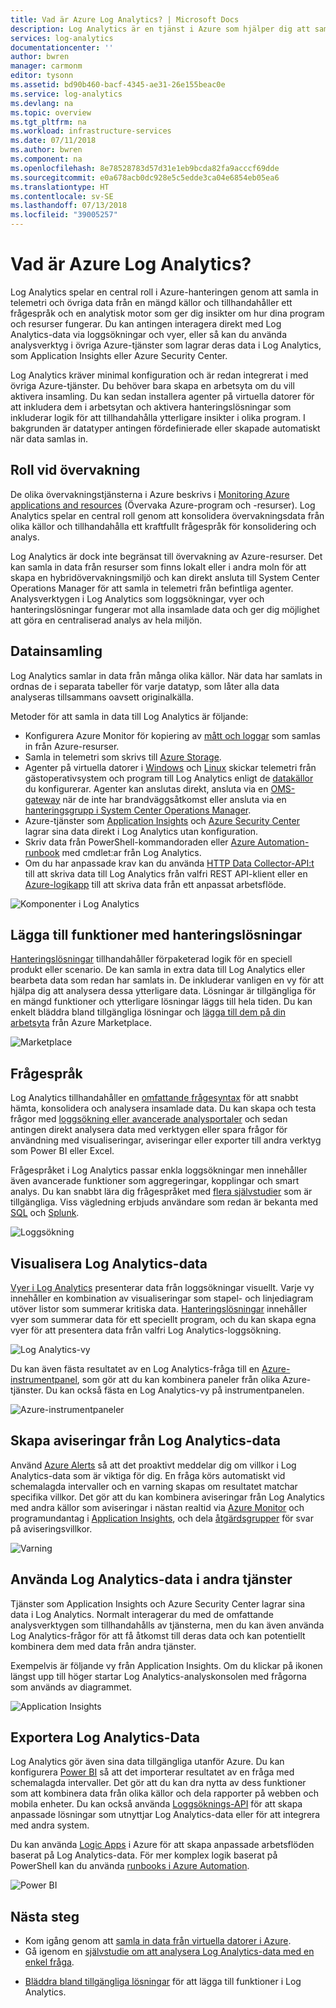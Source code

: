 ```yaml
---
title: Vad är Azure Log Analytics? | Microsoft Docs
description: Log Analytics är en tjänst i Azure som hjälper dig att samla och analysera driftsdata som genererats av resurser i molnet och i lokala miljöer.  Den här artikeln ger en kort översikt över de olika komponenterna i Log Analytics och länkar till detaljerad innehåll.
services: log-analytics
documentationcenter: ''
author: bwren
manager: carmonm
editor: tysonn
ms.assetid: bd90b460-bacf-4345-ae31-26e155beac0e
ms.service: log-analytics
ms.devlang: na
ms.topic: overview
ms.tgt_pltfrm: na
ms.workload: infrastructure-services
ms.date: 07/11/2018
ms.author: bwren
ms.component: na
ms.openlocfilehash: 8e78528783d57d31e1eb9bcda82fa9acccf69dde
ms.sourcegitcommit: e0a678acb0dc928e5c5edde3ca04e6854eb05ea6
ms.translationtype: HT
ms.contentlocale: sv-SE
ms.lasthandoff: 07/13/2018
ms.locfileid: "39005257"
---
```

# <a name="what-is-azure-log-analytics"></a>Vad är Azure Log Analytics?
Log Analytics spelar en central roll i Azure-hanteringen genom att samla in telemetri och övriga data från en mängd källor och tillhandahåller ett frågespråk och en analytisk motor som ger dig insikter om hur dina program och resurser fungerar.  Du kan antingen interagera direkt med Log Analytics-data via loggsökningar och vyer, eller så kan du använda analysverktyg i övriga Azure-tjänster som lagrar deras data i Log Analytics, som Application Insights eller Azure Security Center.  

Log Analytics kräver minimal konfiguration och är redan integrerat i med övriga Azure-tjänster.  Du behöver bara skapa en arbetsyta om du vill aktivera insamling.  Du kan sedan installera agenter på virtuella datorer för att inkludera dem i arbetsytan och aktivera hanteringslösningar som inkluderar logik för att tillhandahålla ytterligare insikter i olika program.  I bakgrunden är datatyper antingen fördefinierade eller skapade automatiskt när data samlas in.


## <a name="role-in-monitoring"></a>Roll vid övervakning

De olika övervakningstjänsterna i Azure beskrivs i [Monitoring Azure applications and resources](../monitoring-and-diagnostics/monitoring-overview.md) (Övervaka Azure-program och -resurser).  Log Analytics spelar en central roll genom att konsolidera övervakningsdata från olika källor och tillhandahålla ett kraftfullt frågespråk för konsolidering och analys.  

Log Analytics är dock inte begränsat till övervakning av Azure-resurser.  Det kan samla in data från resurser som finns lokalt eller i andra moln för att skapa en hybridövervakningsmiljö och kan direkt ansluta till System Center Operations Manager för att samla in telemetri från befintliga agenter.  Analysverktygen i Log Analytics som loggsökningar, vyer och hanteringslösningar fungerar mot alla insamlade data och ger dig möjlighet att göra en centraliserad analys av hela miljön.



## <a name="data-collection"></a>Datainsamling
Log Analytics samlar in data från många olika källor.  När data har samlats in ordnas de i separata tabeller för varje datatyp, som låter alla data analyseras tillsammans oavsett originalkälla.

Metoder för att samla in data till Log Analytics är följande:

- Konfigurera Azure Monitor för kopiering av [mått och loggar](../monitoring/monitoring-data-collection.md#types-of-monitoring-data) som samlas in från Azure-resurser.
- Samla in telemetri som skrivs till [Azure Storage](log-analytics-azure-storage-iis-table.md).
- Agenter på virtuella datorer i [Windows](log-analytics-windows-agent.md) och [Linux](log-analytics-linux-agents.md) skickar telemetri från gästoperativsystem och program till Log Analytics enligt de [datakällor](log-analytics-data-sources.md) du konfigurerar. Agenter kan anslutas direkt, ansluta via en [OMS-gateway](log-analytics-oms-gateway.md) när de inte har brandväggsåtkomst eller ansluta via en [hanteringsgrupp i System Center Operations Manager](log-analytics-om-agents.md).
- Azure-tjänster som [Application Insights](https://docs.microsoft.com/azure/application-insights/) och [Azure Security Center](https://docs.microsoft.com/azure/security-center/) lagrar sina data direkt i Log Analytics utan konfiguration.
- Skriv data från PowerShell-kommandoraden eller [Azure Automation-runbook](../automation/automation-runbook-types.md) med cmdlet:ar från Log Analytics.
- Om du har anpassade krav kan du använda [HTTP Data Collector-API:t](log-analytics-data-collector-api.md) till att skriva data till Log Analytics från valfri REST API-klient eller en [Azure-logikapp](https://docs.microsoft.com/azure/logic-apps/) till att skriva data från ett anpassat arbetsflöde.


![Komponenter i Log Analytics](media/log-analytics-overview/collecting-data.png)

## <a name="add-functionality-with-management-solutions"></a>Lägga till funktioner med hanteringslösningar
[Hanteringslösningar](log-analytics-add-solutions.md) tillhandahåller förpaketerad logik för en speciell produkt eller scenario.  De kan samla in extra data till Log Analytics eller bearbeta data som redan har samlats in.  De inkluderar vanligen en vy för att hjälpa dig att analysera dessa ytterligare data.  Lösningar är tillgängliga för en mängd funktioner och ytterligare lösningar läggs till hela tiden.  Du kan enkelt bläddra bland tillgängliga lösningar och [lägga till dem på din arbetsyta](log-analytics-add-solutions.md) från Azure Marketplace.  

![Marketplace](media/log-analytics-overview/solutions.png)


## <a name="query-language"></a>Frågespråk

Log Analytics tillhandahåller en [omfattande frågesyntax](http://docs.loganalytics.io) för att snabbt hämta, konsolidera och analysera insamlade data.  Du kan skapa och testa frågor med [loggsökning eller avancerade analysportaler](log-analytics-log-search-portals.md) och sedan antingen direkt analysera data med verktygen eller spara frågor för användning med visualiseringar, aviseringar eller exporter till andra verktyg som Power BI eller Excel.

Frågespråket i Log Analytics passar enkla loggsökningar men innehåller även avancerade funktioner som aggregeringar, kopplingar och smart analys. Du kan snabbt lära dig frågespråket med [flera självstudier](https://docs.loganalytics.io/docs/Learn/Tutorials) som är tillgängliga.  Viss vägledning erbjuds användare som redan är bekanta med [SQL](https://docs.loganalytics.io/docs/Learn/References/SQL-to-Azure-Log-Analytics) och [Splunk](https://docs.loganalytics.io/docs/Learn/References/Splunk-to-Azure-Log-Analytics).

![Loggsökning](media/log-analytics-overview/analytics-query.png)


## <a name="visualize-log-analytics-data"></a>Visualisera Log Analytics-data

[Vyer i Log Analytics](log-analytics-view-designer.md) presenterar data från loggsökningar visuellt.  Varje vy innehåller en kombination av visualiseringar som stapel- och linjediagram utöver listor som summerar kritiska data.  [Hanteringslösningar](#add-functionality-with-management-solutions) innehåller vyer som summerar data för ett speciellt program, och du kan skapa egna vyer för att presentera data från valfri Log Analytics-loggsökning.

![Log Analytics-vy](media/log-analytics-overview/view.png)

Du kan även fästa resultatet av en Log Analytics-fråga till en [Azure-instrumentpanel](../azure-portal/azure-portal-dashboards.md), som gör att du kan kombinera paneler från olika Azure-tjänster.  Du kan också fästa en Log Analytics-vy på instrumentpanelen.

![Azure-instrumentpaneler](media/log-analytics-overview/dashboard.png)

## <a name="creating-alerts-from-log-analytics-data"></a>Skapa aviseringar från Log Analytics-data

Använd [Azure Alerts](../monitoring-and-diagnostics/monitoring-overview-unified-alerts.md) så att det proaktivt meddelar dig om villkor i Log Analytics-data som är viktiga för dig.  En fråga körs automatiskt vid schemalagda intervaller och en varning skapas om resultatet matchar specifika villkor.  Det gör att du kan kombinera aviseringar från Log Analytics med andra källor som aviseringar i nästan realtid via [Azure Monitor](../monitoring-and-diagnostics/monitoring-near-real-time-metric-alerts.md) och programundantag i [Application Insights](../application-insights/app-insights-alerts.md), och dela [åtgärdsgrupper](../monitoring-and-diagnostics/monitoring-action-groups.md) för svar på aviseringsvillkor.

![Varning](media/log-analytics-overview/alerts.png)


## <a name="using-log-analytics-data-in-other-services"></a>Använda Log Analytics-data i andra tjänster
Tjänster som Application Insights och Azure Security Center lagrar sina data i Log Analytics.  Normalt interagerar du med de omfattande analysverktygen som tillhandahålls av tjänsterna, men du kan även använda Log Analytics-frågor för att få åtkomst till deras data och kan potentiellt kombinera dem med data från andra tjänster.  

Exempelvis är följande vy från Application Insights.  Om du klickar på ikonen längst upp till höger startar Log Analytics-analyskonsolen med frågorna som används av diagrammet.

![Application Insights](media/log-analytics-overview/application-insights.png)


## <a name="exporting-log-analytics-data"></a>Exportera Log Analytics-Data

Log Analytics gör även sina data tillgängliga utanför Azure.  Du kan konfigurera [Power BI](log-analytics-powerbi.md) så att det importerar resultatet av en fråga med schemalagda intervaller. Det gör att du kan dra nytta av dess funktioner som att kombinera data från olika källor och dela rapporter på webben och mobila enheter.  Du kan också använda [Loggsöknings-API](log-analytics-log-search-api.md) för att skapa anpassade lösningar som utnyttjar Log Analytics-data eller för att integrera med andra system.

Du kan använda [Logic Apps](../logic-apps/logic-apps-overview.md) i Azure för att skapa anpassade arbetsflöden baserat på Log Analytics-data.  För mer komplex logik baserat på PowerShell kan du använda [runbooks i Azure Automation](../automation/automation-runbook-types.md).

![Power BI](media/log-analytics-overview/export.png)



## <a name="next-steps"></a>Nästa steg
- Kom igång genom att [samla in data från virtuella datorer i Azure](log-analytics-quick-collect-azurevm.md).
- Gå igenom en [självstudie om att analysera Log Analytics-data med en enkel fråga](log-analytics-tutorial-viewdata.md).
* [Bläddra bland tillgängliga lösningar](log-analytics-add-solutions.md) för att lägga till funktioner i Log Analytics.

